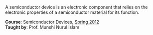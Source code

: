 A semiconductor device is an electronic component that relies on the
electronic properties of a semiconductor material for its function.

**Course**: Semiconductor Devices, [Spring 2012]<br>
**Taught by**: Prof. Munshi Nurul Islam

[Spring 2012]: https://github.com/nitrece/semester-4
